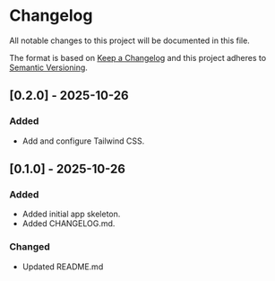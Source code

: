 # Changelog

All notable changes to this project will be documented in this file.

The format is based on [Keep a Changelog](https://keepachangelog.com/en/1.0.0/)
and this project adheres to [Semantic Versioning](https://semver.org/spec/v2.0.0.html).

## [0.2.0] - 2025-10-26

### Added

- Add and configure Tailwind CSS.

## [0.1.0] - 2025-10-26

### Added

- Added initial app skeleton.
- Added CHANGELOG.md.

### Changed

- Updated README.md
